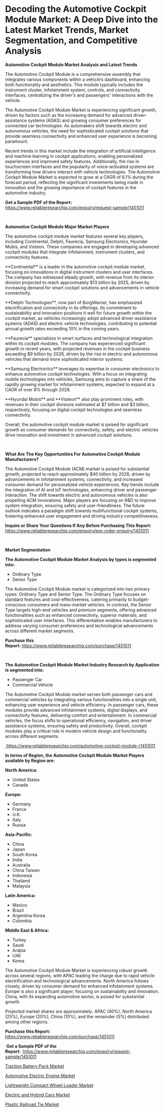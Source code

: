<p><h1>Decoding the Automotive Cockpit Module Market: A Deep Dive into the Latest Market Trends, Market Segmentation, and Competitive Analysis</h1></p><p><strong>Automotive Cockpit Module Market Analysis and Latest Trends</strong></p>
<p><p>The Automotive Cockpit Module is a comprehensive assembly that integrates various components within a vehicle’s dashboard, enhancing both functionality and aesthetics. This module typically includes the instrument cluster, infotainment system, controls, and connectivity interfaces, centralizing the driver's and passengers' interactions with the vehicle. </p><p>The Automotive Cockpit Module Market is experiencing significant growth, driven by factors such as the increasing demand for advanced driver-assistance systems (ADAS) and growing consumer preferences for connected car technologies. As automakers shift towards electric and autonomous vehicles, the need for sophisticated cockpit solutions that provide seamless connectivity and enhanced user experience is becoming paramount. </p><p>Recent trends in this market include the integration of artificial intelligence and machine learning in cockpit applications, enabling personalized experiences and improved safety features. Additionally, the rise in touchscreen interfaces and the popularity of voice-activated systems are transforming how drivers interact with vehicle technologies. The Automotive Cockpit Module Market is expected to grow at a CAGR of 6.1% during the forecast period, reflecting the significant investments being made in innovation and the growing importance of cockpit features in the automotive industry.</p></p>
<p><strong>Get a Sample PDF of the Report:&nbsp;</strong> <a href="https://www.reliableresearchiq.com/enquiry/request-sample/1451011?utm_campaign=1137&utm_medium=2&utm_source=Github&utm_content=ia&utm_term=30032025&utm_id=automotive-cockpit-module">https://www.reliableresearchiq.com/enquiry/request-sample/1451011</a></p>
<p>&nbsp;</p>
<p><strong>Automotive Cockpit Module Major Market Players</strong></p>
<p><p>The automotive cockpit module market features several key players, including Continental, Delphi, Faurecia, Samsung Electronics, Hyundai Mobis, and Visteon. These companies are engaged in developing advanced cockpit modules that integrate infotainment, instrument clusters, and connectivity features.</p><p>**Continental** is a leader in the automotive cockpit module market, focusing on innovations in digital instrument clusters and user interfaces. The company has witnessed steady growth, with revenue from its interior division projected to reach approximately $13 billion by 2025, driven by increasing demand for smart cockpit solutions and advancements in vehicle connectivity.</p><p>**Delphi Technologies**, now part of BorgWarner, has emphasized electrification and connectivity in its offerings. Its commitment to sustainability and innovation positions it well for future growth within the cockpit market, as vehicles increasingly adopt advanced driver-assistance systems (ADAS) and electric vehicle technologies, contributing to potential annual growth rates exceeding 10% in the coming years.</p><p>**Faurecia** specializes in smart surfaces and technological integration within its cockpit modules. The company has experienced significant growth in recent years, with projected revenues in the cockpit business exceeding $9 billion by 2026, driven by the rise in electric and autonomous vehicles that demand more sophisticated interior systems.</p><p>**Samsung Electronics** leverages its expertise in consumer electronics to enhance automotive cockpit technologies. With a focus on integrating mobile technologies into vehicles, Samsung aims to capture a share of the rapidly growing market for infotainment systems, expected to expand at a CAGR of over 8% through 2028.</p><p>**Hyundai Mobis** and **Visteon** also play prominent roles, with revenues in their cockpit divisions estimated at $7 billion and $3 billion, respectively, focusing on digital cockpit technologies and seamless connectivity.</p><p>Overall, the automotive cockpit module market is poised for significant growth as consumer demands for connectivity, safety, and electric vehicles drive innovation and investment in advanced cockpit solutions.</p></p>
<p>&nbsp;</p>
<p><strong>What Are The Key Opportunities For Automotive Cockpit Module Manufacturers?</strong></p>
<p><p>The Automotive Cockpit Module (ACM) market is poised for substantial growth, projected to reach approximately $40 billion by 2028, driven by advancements in infotainment systems, connectivity, and increased consumer demand for personalized vehicle experiences. Key trends include the integration of AI and IoT technologies, enhancing driver and passenger interaction. The shift towards electric and autonomous vehicles is also propelling ACM innovations. Major players are focusing on R&D to improve system integration, ensuring safety and user-friendliness. The future outlook indicates a paradigm shift towards multifunctional cockpit systems, fostering enhanced user engagement and driving industry competitiveness.</p></p>
<p><strong>Inquire or Share Your Questions If Any Before Purchasing This Report:</strong> <a href="https://www.reliableresearchiq.com/enquiry/pre-order-enquiry/1451011?utm_campaign=1137&utm_medium=2&utm_source=Github&utm_content=ia&utm_term=30032025&utm_id=automotive-cockpit-module">https://www.reliableresearchiq.com/enquiry/pre-order-enquiry/1451011</a></p>
<p>&nbsp;</p>
<p><strong>Market Segmentation</strong></p>
<p><strong>The Automotive Cockpit Module Market Analysis by types is segmented into:</strong></p>
<p><ul><li>Ordinary Type</li><li>Senior Type</li></ul></p>
<p><p>The Automotive Cockpit Module market is categorized into two primary types: Ordinary Type and Senior Type. The Ordinary Type focuses on standard features and cost-effectiveness, catering primarily to budget-conscious consumers and mass-market vehicles. In contrast, the Senior Type targets high-end vehicles and premium segments, offering advanced functionalities such as enhanced connectivity, superior materials, and sophisticated user interfaces. This differentiation enables manufacturers to address varying consumer preferences and technological advancements across different market segments.</p></p>
<p><strong>Purchase this Report:&nbsp;</strong><a href="https://www.reliableresearchiq.com/purchase/1451011?utm_campaign=1137&utm_medium=2&utm_source=Github&utm_content=ia&utm_term=30032025&utm_id=automotive-cockpit-module">https://www.reliableresearchiq.com/purchase/1451011</a></p>
<p>&nbsp;</p>
<p><strong>The Automotive Cockpit Module Market Industry Research by Application is segmented into:</strong></p>
<p><ul><li>Passenger Car</li><li>Commercial Vehicle</li></ul></p>
<p><p>The Automotive Cockpit Module market serves both passenger cars and commercial vehicles by integrating various functionalities into a single unit, enhancing user experience and vehicle efficiency. In passenger cars, these modules provide advanced infotainment systems, digital displays, and connectivity features, delivering comfort and entertainment. In commercial vehicles, the focus shifts to operational efficiency, navigation, and driver assistance systems, ensuring safety and productivity. Overall, cockpit modules play a critical role in modern vehicle design and functionality across different segments.</p></p>
<p><a href="https://www.reliableresearchiq.com/automotive-cockpit-module-r1451011?utm_campaign=1137&utm_medium=2&utm_source=Github&utm_content=ia&utm_term=30032025&utm_id=automotive-cockpit-module">&nbsp;https://www.reliableresearchiq.com/automotive-cockpit-module-r1451011</a></p>
<p><strong>In terms of Region, the Automotive Cockpit Module Market Players available by Region are:</strong></p>
<p>
    <p> <strong> North America: </strong>
        <ul>
            <li>United States</li>
            <li>Canada</li>
        </ul>
        </p> 
    <p> <strong> Europe: </strong>
        <ul>
            <li>Germany</li>
            <li>France</li>
            <li>U.K.</li>
            <li>Italy</li>
            <li>Russia</li>
        </ul>
        </p> 
    <p> <strong> Asia-Pacific: </strong>
        <ul>
            <li>China</li>
            <li>Japan</li>
            <li>South Korea</li>
            <li>India</li>
            <li>Australia</li>
            <li>China Taiwan</li>
            <li>Indonesia</li>
            <li>Thailand</li>
            <li>Malaysia</li>
        </ul>
        </p> 
    <p> <strong> Latin America: </strong>
        <ul>
            <li>Mexico</li>
            <li>Brazil</li>
            <li>Argentina Korea</li>
            <li>Colombia</li>
        </ul>
        </p> 
    <p> <strong> Middle East & Africa: </strong>
        <ul>
            <li>Turkey</li>
            <li>Saudi</li>
            <li>Arabia</li>
            <li>UAE</li>
            <li>Korea</li>
        </ul>
    </p>
    </p>
<p><p>The Automotive Cockpit Module Market is experiencing robust growth across several regions, with APAC leading the charge due to rapid vehicle electrification and technological advancements. North America follows closely, driven by consumer demand for enhanced infotainment systems. Europe is also a significant player, focusing on sustainability and innovation. China, with its expanding automotive sector, is poised for substantial growth. </p><p>Projected market shares are approximately: APAC (40%), North America (25%), Europe (20%), China (10%), and the remainder (5%) distributed among other regions.</p></p>
<p><strong>Purchase this Report: </strong><a href="https://www.reliableresearchiq.com/purchase/1451011?utm_campaign=1137&utm_medium=2&utm_source=Github&utm_content=ia&utm_term=30032025&utm_id=automotive-cockpit-module">https://www.reliableresearchiq.com/purchase/1451011</a></p>
<p>&nbsp;<strong>Get a Sample PDF of the Report:&nbsp;&nbsp;</strong><a href="https://www.reliableresearchiq.com/enquiry/request-sample/1451011?utm_campaign=1137&utm_medium=2&utm_source=Github&utm_content=ia&utm_term=30032025&utm_id=automotive-cockpit-module">https://www.reliableresearchiq.com/enquiry/request-sample/1451011</a></p>
<p><strong></strong></p>
<p><p><a href="https://github.com/yenagmah/Market-Research-Report-List-1/blob/main/traction-battery-pack-market.md?utm_campaign=1137&utm_medium=2&utm_source=Github&utm_content=ia&utm_term=30032025&utm_id=automotive-cockpit-module">Traction Battery Pack Market</a></p><p><a href="https://github.com/doganaqev/Market-Research-Report-List-1/blob/main/automotive-electric-engine-market.md?utm_campaign=1137&utm_medium=2&utm_source=Github&utm_content=ia&utm_term=30032025&utm_id=automotive-cockpit-module">Automotive Electric Engine Market</a></p><p><a href="https://github.com/navodfetiya/Market-Research-Report-List-1/blob/main/lightweight-compact-wheel-loader-market.md?utm_campaign=1137&utm_medium=2&utm_source=Github&utm_content=ia&utm_term=30032025&utm_id=automotive-cockpit-module">Lightweight Compact Wheel Loader Market</a></p><p><a href="https://github.com/omemaeuseda/Market-Research-Report-List-1/blob/main/electric-and-hybrid-cars-market.md?utm_campaign=1137&utm_medium=2&utm_source=Github&utm_content=ia&utm_term=30032025&utm_id=automotive-cockpit-module">Electric and Hybrid Cars Market</a></p><p><a href="https://github.com/cevzarvargem/Market-Research-Report-List-1/blob/main/plastic-railroad-tie-market.md?utm_campaign=1137&utm_medium=2&utm_source=Github&utm_content=ia&utm_term=30032025&utm_id=automotive-cockpit-module">Plastic Railroad Tie Market</a></p></p>
